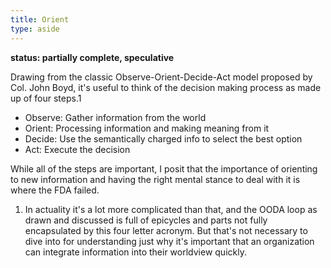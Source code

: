 ```yaml
---
title: Orient
type: aside
---
```

__status: partially complete, speculative__

Drawing from the classic Observe-Orient-Decide-Act model proposed by Col. John Boyd, it's useful to think of the decision making process as made up of four steps.1 
- Observe: Gather information from the world
- Orient: Processing information and making meaning from it
- Decide: Use the semantically charged info to select the best option
- Act: Execute the decision

While all of the steps are important, I posit that the importance of orienting to new information and having the right mental stance to deal with it is where the FDA failed.

1. In actuality it's a lot more complicated than that, and the OODA loop as drawn and discussed is full of epicycles and parts not fully encapsulated by this four letter acronym. But that's not necessary to dive into for understanding just why it's important that an organization can integrate information into their worldview quickly.